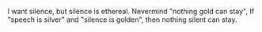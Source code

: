 I want silence, but silence is ethereal. 
Nevermind "nothing gold can stay",
If "speech is silver" and "silence is golden", then nothing silent can stay.
